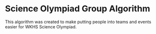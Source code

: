 # Science Olympiad Group Algorithm
This algorithm was created to make putting people into teams and events easier for WKHS Science Olympiad.

